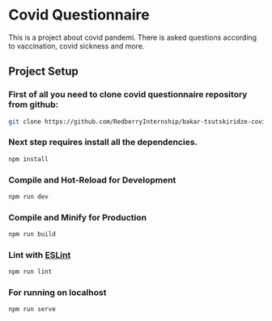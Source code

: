 # Covid Questionnaire

This is a project about covid pandemi. There is asked questions according to vaccination, covid sickness and more.

## Project Setup

### First of all you need to clone covid questionnaire repository from github:

```sh
git clone https://github.com/RedberryInternship/bakar-tsutskiridze-covid-questionary.git
```

### Next step requires install all the dependencies.

```sh
npm install
```

### Compile and Hot-Reload for Development

```sh
npm run dev
```

### Compile and Minify for Production

```sh
npm run build
```

### Lint with [ESLint](https://eslint.org/)

```sh
npm run lint
```

### For running on localhost

```sh
npm run serve
```
